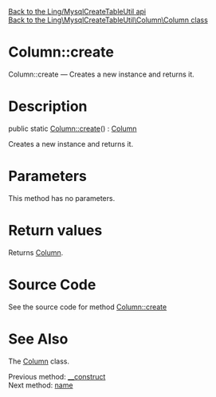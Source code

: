 [Back to the Ling/MysqlCreateTableUtil api](https://github.com/lingtalfi/MysqlCreateTableUtil/blob/master/doc/api/Ling/MysqlCreateTableUtil.md)<br>
[Back to the Ling\MysqlCreateTableUtil\Column\Column class](https://github.com/lingtalfi/MysqlCreateTableUtil/blob/master/doc/api/Ling/MysqlCreateTableUtil/Column/Column.md)


Column::create
================



Column::create — Creates a new instance and returns it.




Description
================


public static [Column::create](https://github.com/lingtalfi/MysqlCreateTableUtil/blob/master/doc/api/Ling/MysqlCreateTableUtil/Column/Column/create.md)() : [Column](https://github.com/lingtalfi/MysqlCreateTableUtil/blob/master/doc/api/Ling/MysqlCreateTableUtil/Column/Column.md)




Creates a new instance and returns it.




Parameters
================

This method has no parameters.


Return values
================

Returns [Column](https://github.com/lingtalfi/MysqlCreateTableUtil/blob/master/doc/api/Ling/MysqlCreateTableUtil/Column/Column.md).








Source Code
===========
See the source code for method [Column::create](https://github.com/lingtalfi/MysqlCreateTableUtil/blob/master/Column/Column.php#L164-L167)


See Also
================

The [Column](https://github.com/lingtalfi/MysqlCreateTableUtil/blob/master/doc/api/Ling/MysqlCreateTableUtil/Column/Column.md) class.

Previous method: [__construct](https://github.com/lingtalfi/MysqlCreateTableUtil/blob/master/doc/api/Ling/MysqlCreateTableUtil/Column/Column/__construct.md)<br>Next method: [name](https://github.com/lingtalfi/MysqlCreateTableUtil/blob/master/doc/api/Ling/MysqlCreateTableUtil/Column/Column/name.md)<br>

